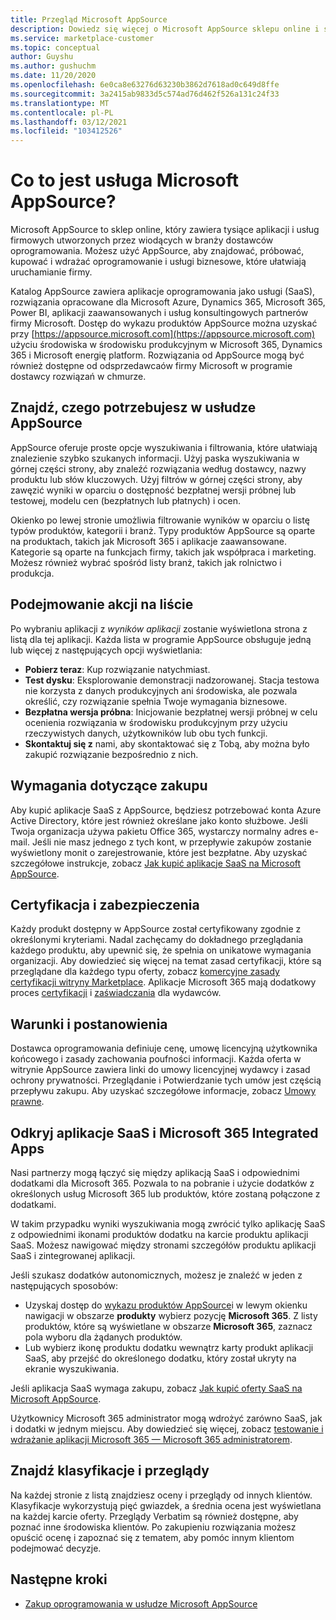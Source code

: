 ```yaml
---
title: Przegląd Microsoft AppSource
description: Dowiedz się więcej o Microsoft AppSource sklepu online i sposobach znajdowania i rozbudowanego wykazu oprogramowania i rozwiązań.
ms.service: marketplace-customer
ms.topic: conceptual
author: Guyshu
ms.author: gushuchm
ms.date: 11/20/2020
ms.openlocfilehash: 6e0ca8e63276d63230b3862d7618ad0c649d8ffe
ms.sourcegitcommit: 3a2415ab9833d5c574ad76d462f526a131c24f33
ms.translationtype: MT
ms.contentlocale: pl-PL
ms.lasthandoff: 03/12/2021
ms.locfileid: "103412526"
---
```

# <a name="what-is-microsoft-appsource"></a>Co to jest usługa Microsoft AppSource?

Microsoft AppSource to sklep online, który zawiera tysiące aplikacji i usług firmowych utworzonych przez wiodących w branży dostawców oprogramowania. Możesz użyć AppSource, aby znajdować, próbować, kupować i wdrażać oprogramowanie i usługi biznesowe, które ułatwiają uruchamianie firmy.

Katalog AppSource zawiera aplikacje oprogramowania jako usługi (SaaS), rozwiązania opracowane dla Microsoft Azure, Dynamics 365, Microsoft 365, Power BI, aplikacji zaawansowanych i usług konsultingowych partnerów firmy Microsoft. Dostęp do wykazu produktów AppSource można uzyskać przy [https://appsource.microsoft.com](https://appsource.microsoft.com) użyciu środowiska w środowisku produkcyjnym w Microsoft 365, Dynamics 365 i Microsoft energię platform. Rozwiązania od AppSource mogą być również dostępne od odsprzedawcaów firmy Microsoft w programie dostawcy rozwiązań w chmurze.

## <a name="find-what-you-need-on-appsource"></a>Znajdź, czego potrzebujesz w usłudze AppSource

AppSource oferuje proste opcje wyszukiwania i filtrowania, które ułatwiają znalezienie szybko szukanych informacji. Użyj paska wyszukiwania w górnej części strony, aby znaleźć rozwiązania według dostawcy, nazwy produktu lub słów kluczowych. Użyj filtrów w górnej części strony, aby zawęzić wyniki w oparciu o dostępność bezpłatnej wersji próbnej lub testowej, modelu cen (bezpłatnych lub płatnych) i ocen.

Okienko po lewej stronie umożliwia filtrowanie wyników w oparciu o listę typów produktów, kategorii i branż. Typy produktów AppSource są oparte na produktach, takich jak Microsoft 365 i aplikacje zaawansowane. Kategorie są oparte na funkcjach firmy, takich jak współpraca i marketing. Możesz również wybrać spośród listy branż, takich jak rolnictwo i produkcja.

## <a name="take-action-on-a-listing"></a>Podejmowanie akcji na liście

Po wybraniu aplikacji z _wyników aplikacji_ zostanie wyświetlona strona z listą dla tej aplikacji. Każda lista w programie AppSource obsługuje jedną lub więcej z następujących opcji wyświetlania:

- **Pobierz teraz**: Kup rozwiązanie natychmiast.
- **Test dysku**: Eksplorowanie demonstracji nadzorowanej. Stacja testowa nie korzysta z danych produkcyjnych ani środowiska, ale pozwala określić, czy rozwiązanie spełnia Twoje wymagania biznesowe.
- **Bezpłatna wersja próbna**: Inicjowanie bezpłatnej wersji próbnej w celu ocenienia rozwiązania w środowisku produkcyjnym przy użyciu rzeczywistych danych, użytkowników lub obu tych funkcji.
- **Skontaktuj się z** nami, aby skontaktować się z Tobą, aby można było zakupić rozwiązanie bezpośrednio z nich.

## <a name="purchasing-requirements"></a>Wymagania dotyczące zakupu

Aby kupić aplikacje SaaS z AppSource, będziesz potrzebować konta Azure Active Directory, które jest również określane jako konto służbowe. Jeśli Twoja organizacja używa pakietu Office 365, wystarczy normalny adres e-mail. Jeśli nie masz jednego z tych kont, w przepływie zakupów zostanie wyświetlony monit o zarejestrowanie, które jest bezpłatne. Aby uzyskać szczegółowe instrukcje, zobacz [Jak kupić aplikacje SaaS na Microsoft AppSource](purchase-software-appsource.md).

## <a name="certification-and-security"></a>Certyfikacja i zabezpieczenia

Każdy produkt dostępny w AppSource został certyfikowany zgodnie z określonymi kryteriami. Nadal zachęcamy do dokładnego przeglądania każdego produktu, aby upewnić się, że spełnia on unikatowe wymagania organizacji. Aby dowiedzieć się więcej na temat zasad certyfikacji, które są przeglądane dla każdego typu oferty, zobacz [komercyjne zasady certyfikacji witryny Marketplace](/legal/marketplace/certification-policies). Aplikacje Microsoft 365 mają dodatkowy proces [certyfikacji](/microsoft-365-app-certification/docs/enterprise-app-certification-guide) i [zaświadczania](/microsoft-365-app-certification/docs/enterprise-app-attestation-guide) dla wydawców.

## <a name="terms-and-conditions"></a>Warunki i postanowienia

Dostawca oprogramowania definiuje cenę, umowę licencyjną użytkownika końcowego i zasady zachowania poufności informacji. Każda oferta w witrynie AppSource zawiera linki do umowy licencyjnej wydawcy i zasad ochrony prywatności. Przeglądanie i Potwierdzanie tych umów jest częścią przepływu zakupu. Aby uzyskać szczegółowe informacje, zobacz [Umowy prawne](legal-contracts.md).

## <a name="discover-saas-and-microsoft-365-integrated-apps"></a>Odkryj aplikacje SaaS i Microsoft 365 Integrated Apps

Nasi partnerzy mogą łączyć się między aplikacją SaaS i odpowiednimi dodatkami dla Microsoft 365. Pozwala to na pobranie i użycie dodatków z określonych usług Microsoft 365 lub produktów, które zostaną połączone z dodatkami.

W takim przypadku wyniki wyszukiwania mogą zwrócić tylko aplikację SaaS z odpowiednimi ikonami produktów dodatku na karcie produktu aplikacji SaaS. Możesz nawigować między stronami szczegółów produktu aplikacji SaaS i zintegrowanej aplikacji.

Jeśli szukasz dodatków autonomicznych, możesz je znaleźć w jeden z następujących sposobów:

- Uzyskaj dostęp do [wykazu produktów AppSource](https://appsource.microsoft.com/marketplace/apps/)i w lewym okienku nawigacji w obszarze **produkty** wybierz pozycję **Microsoft 365**. Z listy produktów, które są wyświetlane w obszarze **Microsoft 365**, zaznacz pola wyboru dla żądanych produktów.
- Lub wybierz ikonę produktu dodatku wewnątrz karty produkt aplikacji SaaS, aby przejść do określonego dodatku, który został ukryty na ekranie wyszukiwania.

Jeśli aplikacja SaaS wymaga zakupu, zobacz [Jak kupić oferty SaaS na Microsoft AppSource](purchase-software-appsource.md).

Użytkownicy Microsoft 365 administrator mogą wdrożyć zarówno SaaS, jak i dodatki w jednym miejscu. Aby dowiedzieć się więcej, zobacz [testowanie i wdrażanie aplikacji Microsoft 365 — Microsoft 365 administratorem](/microsoft-365/admin/manage/test-and-deploy-microsoft-365-apps).

## <a name="find-ratings-and-reviews"></a>Znajdź klasyfikacje i przeglądy

Na każdej stronie z listą znajdziesz oceny i przeglądy od innych klientów. Klasyfikacje wykorzystują pięć gwiazdek, a średnia ocena jest wyświetlana na każdej karcie oferty. Przeglądy Verbatim są również dostępne, aby poznać inne środowiska klientów. Po zakupieniu rozwiązania możesz opuścić ocenę i zapoznać się z tematem, aby pomóc innym klientom podejmować decyzje.

## <a name="next-steps"></a>Następne kroki

- [Zakup oprogramowania w usłudze Microsoft AppSource](purchase-software-appsource.md)
